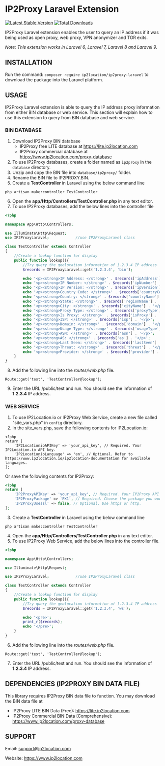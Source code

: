 # IP2Proxy Laravel Extension
[![Latest Stable Version](https://img.shields.io/packagist/v/ip2location/ip2proxy-laravel.svg)](https://packagist.org/packages/ip2location/ip2proxy-laravel)
[![Total Downloads](https://img.shields.io/packagist/dt/ip2location/ip2proxy-laravel.svg?style=flat-square)](https://packagist.org/packages/ip2location/ip2proxy-laravel)

IP2Proxy Laravel extension enables the user to query an IP address if it was being used as open proxy, web proxy, VPN anonymizer and TOR exits.

*Note: This extension works in Laravel 6, Laravel 7, Laravel 8 and Laravel 9.*


## INSTALLATION

Run the command: `composer require ip2location/ip2proxy-laravel` to download the package into the Laravel platform.

## USAGE

IP2Proxy Laravel extension is able to query the IP address proxy information from either BIN database or web service. This section will explain how to use this extension to query from BIN database and web service.

### BIN DATABASE

1. Download IP2Proxy BIN database
    - IP2Proxy free LITE database at https://lite.ip2location.com
    - IP2Proxy commercial database at https://www.ip2location.com/proxy-database
2. To use IP2Proxy databases, create a folder named as `ip2proxy` in the `database` directory.
3. Unzip and copy the BIN file into `database/ip2proxy/` folder. 
4. Rename the BIN file to IP2PROXY.BIN.
5. Create a **TestController** in Laravel using the below command line
```
php artisan make:controller TestController
```
6. Open the **app/Http/Controllers/TestController.php** in any text editor.
7. To use IP2Proxy databases, add the below lines into the controller file
```php
<?php

namespace App\Http\Controllers;

use Illuminate\Http\Request;
use IP2ProxyLaravel;            //use IP2ProxyLaravel class

class TestController extends Controller
{
    //Create a lookup function for display
    public function lookup(){
        //Try query the geolocation information of 1.2.3.4 IP address
        $records = IP2ProxyLaravel::get('1.2.3.4', 'bin');

        echo '<p><strong>IP Address: </strong>' . $records['ipAddress'] . '</p>';
        echo '<p><strong>IP Number: </strong>' . $records['ipNumber'] . '</p>';
        echo '<p><strong>IP Version: </strong>' . $records['ipVersion'] . '</p>';
        echo '<p><strong>Country Code: </strong>' . $records['countryCode'] . '</p>';
        echo '<p><strong>Country: </strong>' . $records['countryName'] . '</p>';
        echo '<p><strong>State: </strong>' . $records['regionName'] . '</p>';
        echo '<p><strong>City: </strong>' . $records['cityName'] . '</p>';
        echo '<p><strong>Proxy Type: </strong>' . $records['proxyType'] . '</p>';
        echo '<p><strong>Is Proxy: </strong>' . $records['isProxy'] . '</p>';
        echo '<p><strong>ISP: </strong>' . $records['isp'] . '</p>';
        echo '<p><strong>Domain: </strong>' . $records['domain'] . '</p>';
        echo '<p><strong>Usage Type: </strong>' . $records['usageType'] . '</p>';
        echo '<p><strong>ASN: </strong>' . $records['asn'] . '</p>';
        echo '<p><strong>AS: </strong>' . $records['as'] . '</p>';
        echo '<p><strong>Last Seen: </strong>' . $records['lastSeen'] . '</p>';
        echo '<p><strong>Threat: </strong>' . $records['threat'] . '</p>';
        echo '<p><strong>Provider: </strong>' . $records['provider'] . '</p>';
    }
}
```
8. Add the following line into the *routes/web.php* file.
```
Route::get('test', 'TestController@lookup');
```
9. Enter the URL <your domain>/public/test and run. You should see the information of **1.2.3.4** IP address.

### WEB SERVICE

1. To use IP2Location.io or IP2Proxy Web Service, create a new file called "site_vars.php" in `config` directory.
2. In the site_vars.php, save the following contents for IP2Location.io:
```
<?php
return [
    'IP2LocationioAPIKey' => 'your_api_key', // Required. Your IP2Location.io API key.
    'IP2LocationioLanguage' => 'en', // Optional. Refer to https://www.ip2location.io/ip2location-documentation for available languages.
];
```
Or save the following contents for IP2Proxy:
```php
<?php
return [
    'IP2ProxyAPIKey' => 'your_api_key', // Required. Your IP2Proxy API key.
    'IP2ProxyPackage' => 'PX1', // Required. Choose the package you would like to use.
    'IP2ProxyUsessl' => false, // Optional. Use https or http.
];
```
3. Create a **TestController** in Laravel using the below command line
```
php artisan make:controller TestController
```
4. Open the **app/Http/Controllers/TestController.php** in any text editor.
5. To use IP2Proxy Web Service, add the below lines into the controller file.
```php
<?php

namespace App\Http\Controllers;

use Illuminate\Http\Request;

use IP2ProxyLaravel;            //use IP2ProxyLaravel class

class TestController extends Controller
{
    //Create a lookup function for display
    public function lookup(){
        //Try query the geolocation information of 1.2.3.4 IP address
        $records = IP2ProxyLaravel::get('1.2.3.4', 'ws');

        echo '<pre>';
        print_r($records);
        echo '</pre>';
    }
}

```
6. Add the following line into the *routes/web.php* file.
```
Route::get('test', 'TestController@lookup');
```
7. Enter the URL <your domain>/public/test and run. You should see the information of **1.2.3.4** IP address.

## DEPENDENCIES (IP2PROXY BIN DATA FILE)

This library requires IP2Proxy BIN data file to function. You may download the BIN data file at
* IP2Proxy LITE BIN Data (Free): https://lite.ip2location.com
* IP2Proxy Commercial BIN Data (Comprehensive): https://www.ip2location.com/proxy-database


## SUPPORT

Email: support@ip2location.com

Website: https://www.ip2location.com
